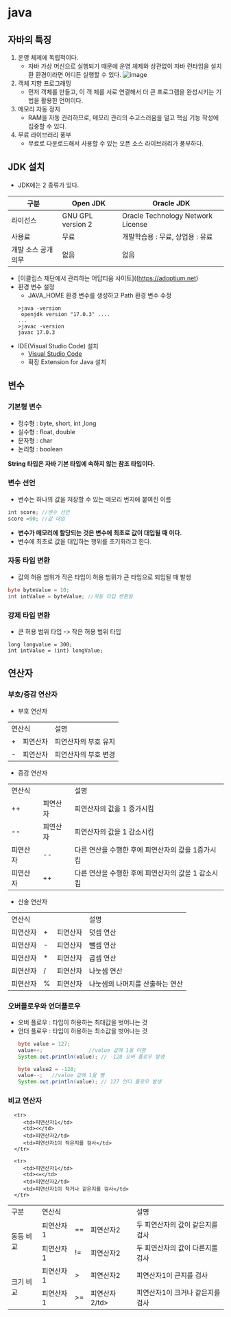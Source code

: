 # java

## 자바의 특징
1. 운영 체제에 독립적이다.
   - 자바 가상 머신으로 실행되기 때문에 운영 체제와 상관없이 자바 런타임을 설치환 환경이라면 어디든 실행할 수 있다.
   ![image](https://github.com/KangJeongTaek/java-bigdata-2024-Java/assets/158122796/a22da207-7df7-4ede-b2da-c4805d517cd6)
2. 객체 지향 프로그래밍
   - 먼저 객체를 만들고, 이 객 체를 서로 연결해서 더 큰 프로그램을 완성시키는 기법을 활용한 언어이다.
3. 메모리 자동 정지
   - RAM을 자동 관리하므로, 메모리 관리의 수고스러움을 덜고 핵심 기능 작성에 집중할 수 있다.
4. 무료 라이브러리 풍부
   - 무료로 다운로드해서 사용할 수 있는 오픈 소스 라이브러리가 풍부하다.
  
## JDK 설치
- JDK에는 2 종류가 있다.
  
|구분|Open JDK|Oracle JDK|
|---|---|---|
|라이선스|GNU GPL version 2|Oracle Technology Network License|
|사용료|무료|개발학습용 : 무료, 상업용 : 유료|
|개발 소스 공개 의무|없음|없음|

- [이클립스 재단에서 관리하는 어답티움 사이트]((https://adoptium.net)
- 환경 변수 설정
  - JAVA_HOME 환경 변수를 생성하고 Path 환경 변수 수정
  ```shell
  >java -version
   openjdk version "17.0.3" ....
  ...
  >javac -version
  javac 17.0.3
  ```
- IDE(Visual Studio Code) 설치
  - [Visual Studio Code](https://code.visualstudio.com/)
  - 확장 Extension for Java 설치

## 변수

### 기본형 변수
- 정수형 : byte, short, int ,long
- 실수형 : float, double
- 문자형 : char
- 논리형 : boolean

__String 타입은 자바 기본 타입에 속하지 않는 참조 타입이다.__

### 변수 선언
- 변수는 하나의 값을 저장할 수 있는 메모리 번지에 붙여진 이름
```java
int score; //변수 선언
score =90; //값 대입
```
- __변수가 메모리에 할당되는 것은 변수에 최초로 값이 대입될 때 이다.__
- 변수에 최초로 값을 대입하는 행위를 초기화라고 한다.

### 자동 타입 변환
- 값의 허용 범위가 작은 타입이 허용 범위가 큰 타입으로 되입될 때 발생
```java
byte byteValue = 10;
int intValue = byteValue; //자동 타입 변환됨
```

### 강제 타입 변환
- 큰 허용 범위 타입 -> 작은 허용 범위 타입
```long
long longvalue = 300;
int intValue = (int) longValue;
```

## 연산자

### 부호/증감 연산자
- 부호 연산자
<table>
  <tr>
    <td colspan="2">연산식</td>
    <td>설명</td>
  </tr>
  <tr>
    <td>+</td>
     <td>피연산자</td>
     <td>피연산자의 부호 유지</td>
  </tr>
   <tr>
      <td>-</td>
      <td>피연산자</td>
      <td>피연산자의 부호 변경</td>
   </tr>
</table>

- 증감 연산자
<table>
  <tr>
    <td colspan="2">연산식</td>
    <td>설명</td>
  </tr>
  <tr>
    <td>++</td>
     <td>피연산자</td>
     <td>피연산자의 값을 1 증가시킴</td>
  </tr>
   <tr>
      <td>--</td>
      <td>피연산자</td>
      <td>피연산자의 값을 1 감소시킴</td>
   </tr>
      <tr>
      <td>피연산자</td>
      <td>--</td>
      <td>다른 연산을 수행한 후에 피연산자의 값을 1증가시킴</td>
   </tr>
      <tr>
      <td>피연산자</td>
      <td>++</td>
      <td>다른 연산을 수행한 후에 피연산자의 값을 1 감소시킴</td>
   </tr>
</table>

- 산술 연산자
<table>
   <tr>
      <td colspan="3">연산식</td>
      <td>설명</td>
   </tr>
   <tr>
      <td>피연산자</td>
      <td>+</td>
      <td>피연산자</td>
      <td>덧셈 연산</td>
   </tr>
      <tr>
      <td>피연산자</td>
      <td>-</td>
      <td>피연산자</td>
      <td>뺄셈 연산</td>
   </tr>
      <tr>
      <td>피연산자</td>
      <td>*</td>
      <td>피연산자</td>
      <td>곱셈 연산</td>
   </tr>
      <tr>
      <td>피연산자</td>
      <td>/</td>
      <td>피연산자</td>
      <td>나눗셈 연산</td>
   </tr>
      <tr>
      <td>피연산자</td>
      <td>%</td>
      <td>피연산자</td>
      <td>나눗셈의 나머지를 산출하는 연산</td>
   </tr>
</table>

### 오버플로우와 언더플로우
- 오버 플로우 : 타입이 허용하는 최대값을 벗어나는 것
- 언더 플로우 : 타입이 허용하는 최소값을 벗어나는 것
  ```java
  byte value = 127;
  value++;               //value 값에 1을 더함
  System.out.println(value); // -128 오버 플로우 발생

  byte value2 = -128;
  value--;   //value 값에 1을 뺌
  System.out.println(value); // 127 언더 플로우 발생
  ```

### 비교 연산자
<table>
   <tr>
      <td>구분</td>
      <td colspan="3">연산식</td>
      <td>설명</td>
   </tr>
   <tr>
      <td rowspan="2">동등 비교</td>
      <td>피연산자1</td>
      <td>==</td>
      <td>피연산자2</td>
      <td>두 피연산자의 값이 같은지를 검사</td>
      <tr>
         <td>피연산자1</td>
         <td>!=</td>
         <td>피연산자2</td>
         <td>두 피연산자의 값이 다른지를 검사</td>
      </tr>
   </tr>
   <tr>
      <td rowspan="4">크기 비교</td>
      <td>피연산자1</td>
      <td>></td>
      <td>피연산자2</td>
      <td>피연산자1이 큰지를 검사</td>
      <tr>
         <td>피연산자1</td>
         <td>>=</td>
         <td>피연산자2/td>
         <td>피연산자1이 크거나 같은지를 검사</td>
      </tr>
   
      <tr>
         <td>피연산자1</td>
         <td><</td>
         <td>피연산자2/td>
         <td>피연산자1이 작은지를 검사</td>
      </tr>
      
      <tr>
         <td>피연산자1</td>
         <td><=</td>
         <td>피연산자2/td>
         <td>피연산자1이 작거나 같은지를 검사</td>
      </tr>
   </tr>
   </tr>
</table>
